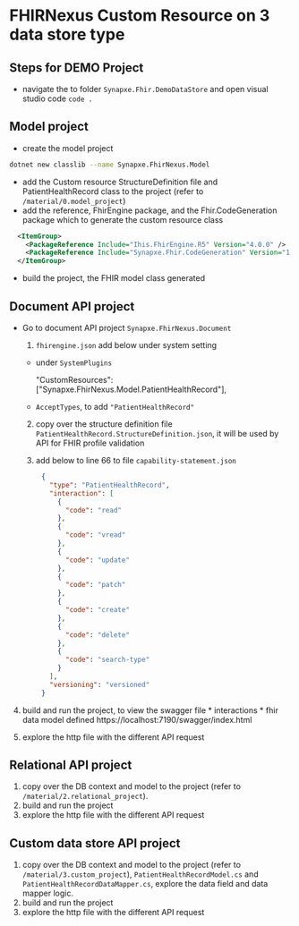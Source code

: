 # FHIRNexus Custom Resource on 3 data store type
## Steps for DEMO Project

- navigate the to folder `Synapxe.Fhir.DemoDataStore` and open visual studio code `code .`

## **Model project**
- create the model project

```bash
dotnet new classlib --name Synapxe.FhirNexus.Model
```

- add the Custom resource StructureDefinition file and PatientHealthRecord class to the project (refer to `/material/0.model_project`)
- add the reference, FhirEngine package, and the Fhir.CodeGeneration package which to generate the custom resource class 

```xml
  <ItemGroup>
    <PackageReference Include="Ihis.FhirEngine.R5" Version="4.0.0" />
    <PackageReference Include="Synapxe.Fhir.CodeGeneration" Version="1.0.0-*" />
  </ItemGroup>
```

- build the project, the FHIR model class generated

## **Document API project**
- Go to document API project `Synapxe.FhirNexus.Document`
  1. `fhirengine.json` add below under system setting
    * under `SystemPlugins`
    
      "CustomResources": ["Synapxe.FhirNexus.Model.PatientHealthRecord"],
 
    * `AcceptTypes`, to add `"PatientHealthRecord"`

  2. copy over the structure definition file `PatientHealthRecord.StructureDefinition.json`, it will be used by API for FHIR profile validation

  3. add below to line 66 to file `capability-statement.json`
```json
        {
          "type": "PatientHealthRecord",
          "interaction": [
            {
              "code": "read"
            },
            {
              "code": "vread"
            },
            {
              "code": "update"
            },
            {
              "code": "patch"
            },
            {
              "code": "create"
            },
            {
              "code": "delete"
            },
            {
              "code": "search-type"
            }
          ],
          "versioning": "versioned"
        }
```

  4. build and run the project, to view the swagger file
    * interactions 
    * fhir data model defined
https://localhost:7190/swagger/index.html

  5. explore the http file with the different API request

## **Relational API project**
  1. copy over the DB context and model to the project (refer to `/material/2.relational_project`).
  2. build and run the project
  3. explore the http file with the different API request

## **Custom data store API project**

  1. copy over the DB context and model to the project (refer to `/material/3.custom_project`), `PatientHealthRecordModel.cs` and `PatientHealthRecordDataMapper.cs`, explore the data field and data mapper logic.
  2. build and run the project
  3. explore the http file with the different API request